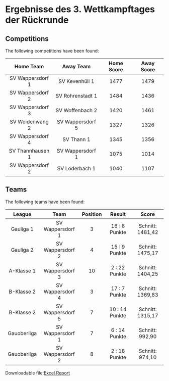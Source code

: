 



# Ergebnisse des 3. Wettkampftages der Rückrunde

## Competitions
The following competitions have been found:  

|Home Team|Away Team|Home Score|Away Score|
| :---: | :---: | :---: | :---: |
|SV Wappersdorf 1|SV Kevenhüll 1|1477|1479|
|SV Wappersdorf 2|SV Rohrenstadt 1|1484|1436|
|SV Wappersdorf 3|SV Woffenbach 2|1420|1461|
|SV Weidenwang 2|SV Wappersdorf 5|1327|1326|
|SV Wappersdorf 4|SV Thann 1|1345|1356|
|SV Thannhausen 1|SV Wappersdorf 1|1075|1014|
|SV Wappersdorf 2|SV Loderbach 1|1040|1107|
  

## Teams
The following teams have been found:  

|League|Team|Position|Result|Score|
| :---: | :---: | :---: | :---: | :---: |
|Gauliga 1| SV Wappersdorf 1|3|16 : 8   Punkte|Schnitt:    1481,42|
|Gauliga 2| SV Wappersdorf 2|4|15 : 9   Punkte|Schnitt:    1475,17|
|A-Klasse 1| SV Wappersdorf 3|10|2 : 22   Punkte|Schnitt:    1404,25|
|B-Klasse 2| SV Wappersdorf 4|3|17 : 7   Punkte|Schnitt:    1369,83|
|B-Klasse 2| SV Wappersdorf 5|7|10 : 14   Punkte|Schnitt:    1315,17|
|Gauoberliga | SV Wappersdorf 1|7|6 : 14   Punkte|Schnitt:    992,90|
|Gauoberliga | SV Wappersdorf 2|8|2 : 18   Punkte|Schnitt:    974,10|
  
  
Downloadable file:[Excel Report](files/report.xlsx)